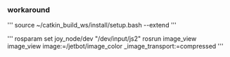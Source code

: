### workaround

'''
source ~/catkin_build_ws/install/setup.bash --extend
'''

'''
rosparam set joy_node/dev "/dev/input/js2"
rosrun image_view image_view image:=/jetbot/image_color _image_transport:=compressed
'''